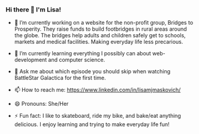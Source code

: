 ### Hi there 👋 I'm Lisa!


- 🔭 I’m currently working on a website for the non-profit group, Bridges to Prosperity.  They raise funds to build footbridges in rural areas around the globe.  The bridges help adults and children safely get to schools, markets and medical facilities. Making everyday life less precarious. 

- 🌱 I’m currently learning everything I possibly can about web-development and computer science.

- 💬 Ask me about which episode you should skip when watching BattleStar Galactica for the first time. 

- 📫 How to reach me: https://www.linkedin.com/in/lisamjmaskovich/

- 😄 Pronouns: She/Her

- ⚡ Fun fact: I like to skateboard, ride my bike, and bake/eat anything delicious.  I enjoy learning and trying to make everyday life fun!

